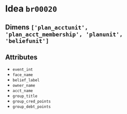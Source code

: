 # Idea `br00020`

## Dimens `['plan_acctunit', 'plan_acct_membership', 'planunit', 'beliefunit']`

## Attributes
- `event_int`
- `face_name`
- `belief_label`
- `owner_name`
- `acct_name`
- `group_title`
- `group_cred_points`
- `group_debt_points`

